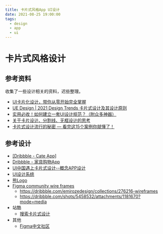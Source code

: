 ```yaml
---
title: 卡片式风格App UI设计
date: 2021-08-25 19:00:00
tags: 
  - design
  - app
  - ui
---
```


# 卡片式风格设计

## 参考资料

收集了一些设计相关的资料，迟些整理。

- [UI卡片化设计，带你从零开始完全掌握](https://zhuanlan.zhihu.com/p/179045801)
- [UE Design | 2021 Design Trends 卡片式设计及其设计原则](https://developer.jdcloud.com/article/1409)
- [实用必收！如何建立一套UI设计规范？（附众多神器）](https://www.uisdc.com/create-ui-design-guideline)
- [关于卡片设计、分割线、无框设计的思考](http://www.woshipm.com/ucd/902857.html)
- [卡片式设计流行的秘密 — 看完这15个案例你就懂了！](https://www.zcool.com.cn/article/ZMTAzNTE0NA==.html) 

## 参考设计

- [[Dribbble - Cate App]](https://dribbble.com/shots/5020742-Cate-APP)
- [Dribbble - 家具购物App](https://dribbble.com/shots/4611632-Customized-Furniture-Shopping-App/attachments/1042353?mode=media)
- [UI中国遇上卡片式设计--概念APP设计](https://www.zcool.com.cn/work/ZMzIyMzU5MDA=.html) 
- [UI设计系统](https://www.doupir.com/2021/154869.html)
- [熊Logo](https://www.hellorf.com/image/show/1805579458?source=zcool&term=%E7%86%8A)
- [Figma community wire frames](https://www.figma.com/community/wireframes)
  - https://dribbble.com/emirozedesign/collections/276216-wireframes
  - https://dribbble.com/shots/5458532/attachments/1181670?mode=media
- 站酷
  - [搜索卡片式设计](https://www.zcool.com.cn/search/content?&word=%E5%8D%A1%E7%89%87%E5%BC%8F%E8%AE%BE%E8%AE%A1)
- 其他
  - [Figma中文社区](https://www.figma.cool/)

